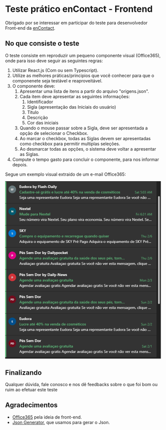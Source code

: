 # Teste prático enContact - Frontend

Obrigado por se interessar em participar do teste para desenvolvedor Front-end da [enContact](www.encontact.com.br).

## No que consiste o teste

O teste consiste em reproduzir um pequeno componente visual (Office365), onde para isso deve seguir as seguintes regras:

1. Utilizar React.js (Com ou sem Typescript).
2. Utilize as melhores práticas/principios que você conhecer para que o componenete seja testável e reaproveitável.
3. O componente deve:
   1. Apresentar uma lista de itens a partir do arquivo "origens.json".
   2. Cada item deve apresentar as seguintes informações:
      1. Identificador
      2. Sigla (apresentação das Iniciais do usuário)
      3. Titulo
      4. Descrição
      5. Cor das iniciais
   3. Quando o mouse passar sobre a Sigla, deve ser apresentada a opção de selecionar o Checkbox.
   4. Ao marcar o checkbox, todas as Siglas devem ser apresentadas como checkbox para permitir multiplas seleções.
   5. Ao desmarcar todas as opções, o sistema deve voltar a apresentar as Siglas.
4. Compute o tempo gasto para concluir o componente, para nos informar depois.

Segue um exemplo visual extraido de um e-mail Office365:

![](barra-office365.gif)

## Finalizando

Qualquer dúvida, fale conosco e nos dê feedbacks sobre o que foi bom ou ruim ao efetuar este teste

## Agradecimentos

* [Office365](https://office365.com) pela ideia de front-end.
* [Json Generator](https://www.json-generator.com/), que usamos para gerar o Json.